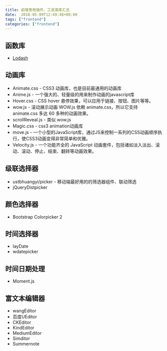```yaml
---
title: 前端常用插件、工具类库汇总
date:  2018-05-09T12:49:46+08:00
tags: ["frontend"]
categories: ["frontend"]
---
```


## 函数库
- [Lodash](https://lodash.com)

## 动画库
- Animate.css - CSS3 动画库，也是目前最通用的动画库
- Anime.js - 一个强大的、轻量级的用来制作动画的javascript库
- Hover.css - CSS hover 悬停效果，可以应用于链接、按钮、图片等等。
- wow.js - 滚动展示动画 WOW.js 依赖 animate.css，所以它支持 animate.css 多达 60 多种的动画效果。
- scrollReveal.js - 类似 wow.js
- Magic.css - css3 animation动画库
- move.js - 一个小型的JavaScript库，通过JS来控制一系列的CSS动画顺序执行，使CSS3动画变得非常简单和优雅。
- Velocity.js - 一个功能齐全的 JavaScript 动画套件，包括诸如淡入淡出、滚动、滚动、停止、结束、翻转等动画效果。

## 级联选择器
- ustbhuangyi/picker - 移动端最好用的的筛选器组件、联动筛选
- jQueryDistpicker

## 颜色选择器
- Bootstrap Colorpicker 2

## 时间选择器
- layDate
- wdatepicker

## 时间日期处理
- Moment.js

## 富文本编辑器
- wangEditor
- 百度UEditor
- CKEditor
- KindEditor
- MediumEditor
- Simditor
- Summernote
